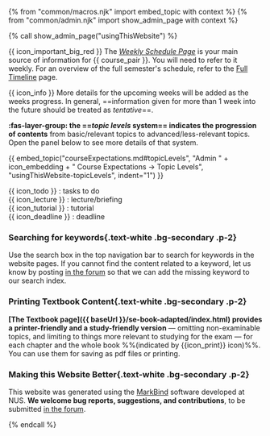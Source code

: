 {% from "common/macros.njk" import embed_topic with context %}
{% from "common/admin.njk" import show_admin_page with context %}

{% call show_admin_page("usingThisWebsite") %}
<div id="main">
<div id="essential">

{{ icon_important_big_red }} The [_Weekly Schedule Page_]({{baseUrl}}/schedule/index.html) is your main source of information for {{ course_pair }}. You will need to refer to it weekly. For an overview of the full semester's schedule, refer to the [Full Timeline](../schedule/timeline.html) page.

{{ icon_info }} More details for the upcoming weeks will be added as the weeks progress. In general, ==information given for more than 1 week into the future should be treated as _tentative_==.

<include src="../book/about/usage.md#browsers" />
<include src="../book/about/usage.md#layers"/>

**:fas-layer-group: the ==_topic levels_ system== indicates the progression of contents** from basic/relevant topics to advanced/less-relevant topics. Open the panel below to see more details of that system.

{{ embed_topic("courseExpectations.md#topicLevels", "Admin " + icon_embedding + " Course Expectations → Topic Levels", "usingThisWebsite-topicLevels", indent="1") }}
<p/>

</div>
<div id="more">

<include src="../book/about/usage.md#conventions" name="Conventions Used" />

<div class="indented">

{{ icon_todo }} : tasks to do<br>
{{ icon_lecture }} : lecture/briefing<br>
{{ icon_tutorial }} : tutorial<br>
{{ icon_deadline }} : deadline<br>
</div>

### Searching for keywords{.text-white .bg-secondary .p-2}

Use the search box in the top navigation bar to search for keywords in the website pages. If you cannot find the content related to a keyword, let us know by posting [in the forum]({{url_forum}}) so that we can add the missing keyword to our search index.

<include src="../book/about/usage.md#saving" />

### Printing Textbook Content{.text-white .bg-secondary .p-2}

**[The Textbook page]({{ baseUrl }}/se-book-adapted/index.html) provides a printer-friendly and a study-friendly version** — omitting non-examinable topics, and limiting to things more relevant to studying for the exam — for each chapter and the whole book %%(indicated by {{icon_print}} icon)%%. You can use them for saving as pdf files or printing.

### Making this Website Better{.text-white .bg-secondary .p-2}

This website was generated using the [MarkBind](https://markbind.org/) software developed at NUS. **We welcome bug reports, suggestions, and contributions**, to be submitted [in the forum]({{url_forum}}).

</div>
</div>

{% endcall %}
